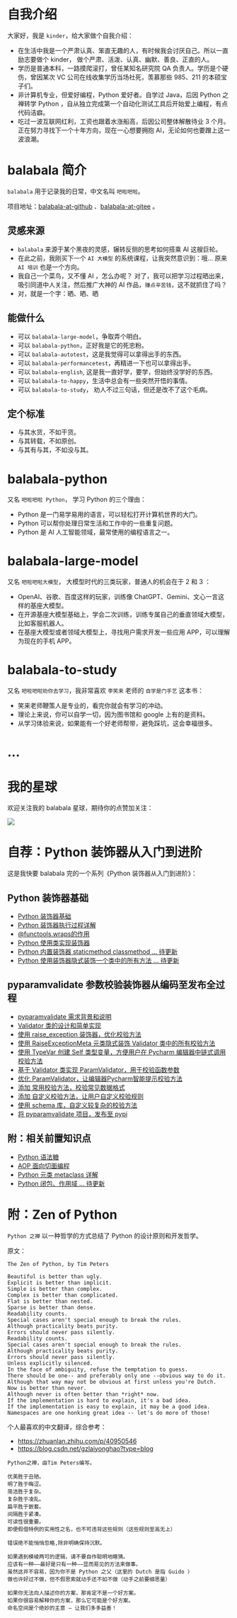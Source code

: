 # 自我介绍

大家好，我是 `kinder`，给大家做个自我介绍：

- 在生活中我是一个严肃认真、笨直无趣的人，有时候我会讨厌自己。所以一直励志要做个 kinder， 做个严肃、活泼、认真、幽默、善良、正直的人。
- 学历是普通本科，一路摸爬滚打，曾任某知名研究院 QA 负责人。学历是个硬伤，曾因某次 VC 公司在线收集学历当场社死，羡慕那些 985、211 的本硕宝子们。
- 非计算机专业，但爱好编程，Python 爱好者。自学过 Java，后因 Python 之禅转学 Python ，自从独立完成第一个自动化测试工具后开始爱上编程，有点代码洁癖。
- 吃过一波互联网红利，工资也跟着水涨船高，后因公司整体解散待业 3 个月。正在努力寻找下一个十年方向，现在一心想要拥抱 AI，无论如何也要蹭上这一波浪潮。

# balabala 简介

`balabala` 用于记录我的日常，中文名叫 `吧啦吧啦`。

项目地址：[balabala-at-github](https://github.com/xyouwen/balabala) 、[balabala-at-gitee](https://gitee.com/xyouwen/balabala) 。

## 灵感来源

- `balabala` 来源于某个黑夜的灵感，辗转反侧的思考如何搭乘 AI 这艘巨轮。
- 在此之前，我刚买下一个 `AI 大模型` 的系统课程，让我突然意识到：哦... 原来 `AI 培训` 也是一个方向。
- 我自己一个菜鸟，又不懂 AI ，怎么办呢？ 对了，我可以把学习过程晒出来，吸引同道中人关注，然后推广大神的 AI 作品，`赚点辛苦钱`，这不就抓住了吗？
- 对，就是一个字：晒、晒、晒

## 能做什么

- 可以 `balabala-large-model`，争取弄个明白。
- 可以 `balabala-python`，正好我是它的死忠粉。
- 可以 `balabala-autotest`，这是我觉得可以拿得出手的东西。
- 可以 `balabala-performancetest`，再精进一下也可以拿得出手。
- 可以 `balabala-english`, 这是我一直好学，要学，但始终没学好的东西。
- 可以 `balabala-to-happy`，生活中总会有一些突然开悟的事情。
- 可以 `balabala-to-study`， 劝人不过三句话，但还是改不了这个毛病。

## 定个标准

- 与其水货，不如干货。
- 与其转载，不如原创。
- 与其有与其，不如没与其。

# balabala-python

又名 `吧啦吧啦 Python`， 学习 Python 的三个理由：

- Python 是一门易学易用的语言，可以轻松打开计算机世界的大门。
- Python 可以帮你处理日常生活和工作中的一些重复问题。
- Python 是 AI 人工智能领域，最常使用的编程语言之一。

# balabala-large-model

又名 `吧啦吧啦大模型`， 大模型时代的三类玩家，普通人的机会在于 2 和 3 ：

- OpenAI、谷歌、百度这样的玩家，训练像 ChatGPT、Gemini、文心一言这样的基座大模型。
- 在开源基座大模型基础上，学会二次训练，训练专属自己的垂直领域大模型，比如客服机器人。
- 在基座大模型或者领域大模型上，寻找用户需求开发一些应用 APP，可以理解为现在的手机 APP。

# balabala-to-study

又名 `吧啦吧啦劝你去学习`，我非常喜欢 `李笑来` 老师的 `自学是门手艺` 这本书：

- 笑来老师鞭策人是专业的，看完你就会有学习的冲动。
- 理论上来说，你可以自学一切，因为图书馆和 google 上有的是资料。
- 从学习体验来说，如果能有一个好老师帮带，避免踩坑，这会幸福很多。

# ...

# 我的星球

欢迎关注我的 balabala 星球，期待你的点赞加关注：

![](https://gitee.com/xyouwen/balabala/blob/main/balabala.jpg)

# 自荐：Python 装饰器从入门到进阶

这是我快要 balabala 完的一个系列《Python 装饰器从入门到进阶》：

## Python 装饰器基础

- [Python 装饰器基础](https://kindtester.blog.csdn.net/article/details/135550880)
- [Python 装饰器执行过程详解](https://kindtester.blog.csdn.net/article/details/135651303)
- [@functools.wraps的作用](https://kindtester.blog.csdn.net/article/details/135652565)
- [Python 使用类实现装饰器](https://kindtester.blog.csdn.net/article/details/135622498)
- [Python 内置装饰器 staticmethod classmethod ... 待更新]()
- [Python 使用装饰器隐式装饰一个类中的所有方法 ... 待更新]()

## pyparamvalidate 参数校验装饰器从编码至发布全过程

- [pyparamvalidate 需求背景和说明](https://kindtester.blog.csdn.net/article/details/135387586)
- [Validator 类的设计和简单实现](https://kindtester.blog.csdn.net/article/details/135472102)
- [使用 raise_exception 装饰器，优化校验方法](https://kindtester.blog.csdn.net/article/details/135474479)
- [使用 RaiseExceptionMeta 元类隐式装饰 Validator 类中的所有校验方法](https://kindtester.blog.csdn.net/article/details/135475710)
- [使用 TypeVar 创建 Self 类型变量，方便用户在 Pycharm 编辑器中链式调用校验方法](https://kindtester.blog.csdn.net/article/details/135477354)
- [基于 Validator 类实现 ParamValidator，用于校验函数参数](https://kindtester.blog.csdn.net/article/details/135482949)
- [优化 ParamValidator，让编辑器Pycharm智能提示校验方法](https://kindtester.blog.csdn.net/article/details/135495624)
- [添加 常用校验方法，校验常见数据格式](https://blog.csdn.net/m0_46967801/article/details/135499440)
- [添加 自定义校验方法，让用户自定义校验规则](https://blog.csdn.net/m0_46967801/article/details/135504222)
- [使用 schema 库，自定义较复杂的校验方法](https://blog.csdn.net/m0_46967801/article/details/135525639)
- [将 pyparamvalidate 项目，发布至 pypi](https://blog.csdn.net/m0_46967801/article/details/135629095)

## 附：相关前置知识点

- [Python 语法糖](https://kindtester.blog.csdn.net/article/details/135607509)
- [AOP 面向切面编程](https://blog.csdn.net/m0_46967801/article/details/135626360)
- [Python 元类 metaclass 详解](https://kindtester.blog.csdn.net/article/details/135605795)
- [Python 闭包、作用域  ... 待更新]()

# 附：Zen of Python

`Python 之禅` 以一种哲学的方式总结了 Python 的设计原则和开发哲学。

原文：

```
The Zen of Python, by Tim Peters

Beautiful is better than ugly.
Explicit is better than implicit.
Simple is better than complex.
Complex is better than complicated.
Flat is better than nested.
Sparse is better than dense.
Readability counts.
Special cases aren't special enough to break the rules.
Although practicality beats purity.
Errors should never pass silently.
Readability counts.
Special cases aren't special enough to break the rules.
Although practicality beats purity.
Errors should never pass silently.
Unless explicitly silenced.
In the face of ambiguity, refuse the temptation to guess.
There should be one-- and preferably only one --obvious way to do it.
Although that way may not be obvious at first unless you're Dutch.
Now is better than never.
Although never is often better than *right* now.
If the implementation is hard to explain, it's a bad idea.
If the implementation is easy to explain, it may be a good idea.
Namespaces are one honking great idea -- let's do more of those!
```

个人最喜欢的中文翻译，综合参考：

- https://zhuanlan.zhihu.com/p/40950546
- https://blog.csdn.net/gzlaiyonghao?type=blog

```
Python之禅，由Tim Peters编写。

优美胜于丑陋。
明了胜于晦涩。
简洁胜于复杂。
复杂胜于凌乱。
扁平胜于嵌套。
间隔胜于紧凑。
可读性很重要。
即便假借特例的实用性之名，也不可违背这些规则（这些规则至高无上）

错误绝不能悄悄忽略,除非明确保持沉默。

如果遇到模棱两可的逻辑，请不要自作聪明地瞎猜。
应该有一种——最好是只有一种——显而易见的方法来做事。
虽然这并不容易，因为你不是 Python 之父（这里的 Dutch 是指 Guido ）
做也许好过不做，但不假思索就动手还不如不做（动手之前要细思量）

如果你无法向人描述你的方案，那肯定不是一个好方案。
如果你很容易解释你的方案，那么它可能是个好方案。
命名空间是个绝妙的主意 — 让我们多多益善！
```
